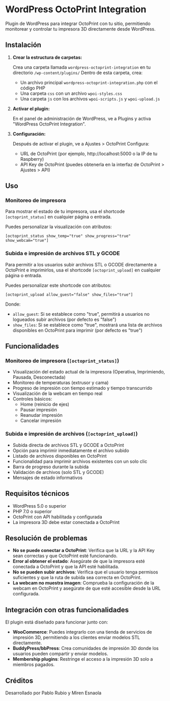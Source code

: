 # WordPress OctoPrint Integration

Plugin de WordPress para integrar OctoPrint con tu sitio, permitiendo monitorear y controlar tu impresora 3D directamente desde WordPress.

## Instalación

1. **Crear la estructura de carpetas:**

   Crea una carpeta llamada `wordpress-octoprint-integration` en tu directorio `/wp-content/plugins/`
   Dentro de esta carpeta, crea:
   - Un archivo principal `wordpress-octoprint-integration.php` con el código PHP
   - Una carpeta `css` con un archivo `wpoi-styles.css`
   - Una carpeta `js` con los archivos `wpoi-scripts.js` y `wpoi-upload.js`

2. **Activar el plugin:**

   En el panel de administración de WordPress, ve a Plugins y activa "WordPress OctoPrint Integration".

3. **Configuración:**

   Después de activar el plugin, ve a Ajustes > OctoPrint
   Configura:
   - URL de OctoPrint (por ejemplo, http://localhost:5000 o la IP de tu Raspberry)
   - API Key de OctoPrint (puedes obtenerla en la interfaz de OctoPrint > Ajustes > API)

## Uso

### Monitoreo de impresora

Para mostrar el estado de tu impresora, usa el shortcode `[octoprint_status]` en cualquier página o entrada.

Puedes personalizar la visualización con atributos:

```
[octoprint_status show_temp="true" show_progress="true" show_webcam="true"]
```

### Subida e impresión de archivos STL y GCODE

Para permitir a los usuarios subir archivos STL o GCODE directamente a OctoPrint e imprimirlos, usa el shortcode `[octoprint_upload]` en cualquier página o entrada.

Puedes personalizar este shortcode con atributos:

```
[octoprint_upload allow_guest="false" show_files="true"]
```

Donde:
- `allow_guest`: Si se establece como "true", permitirá a usuarios no logueados subir archivos (por defecto es "false")
- `show_files`: Si se establece como "true", mostrará una lista de archivos disponibles en OctoPrint para imprimir (por defecto es "true")

## Funcionalidades

### Monitoreo de impresora (`[octoprint_status]`)
- Visualización del estado actual de la impresora (Operativa, Imprimiendo, Pausada, Desconectada)
- Monitoreo de temperaturas (extrusor y cama)
- Progreso de impresión con tiempo estimado y tiempo transcurrido
- Visualización de la webcam en tiempo real
- Controles básicos:
  - Home (reinicio de ejes)
  - Pausar impresión
  - Reanudar impresión
  - Cancelar impresión

### Subida e impresión de archivos (`[octoprint_upload]`)
- Subida directa de archivos STL y GCODE a OctoPrint
- Opción para imprimir inmediatamente el archivo subido
- Listado de archivos disponibles en OctoPrint
- Funcionalidad para imprimir archivos existentes con un solo clic
- Barra de progreso durante la subida
- Validación de archivos (solo STL y GCODE)
- Mensajes de estado informativos

## Requisitos técnicos

- WordPress 5.0 o superior
- PHP 7.0 o superior
- OctoPrint con API habilitada y configurada
- La impresora 3D debe estar conectada a OctoPrint

## Resolución de problemas

- **No se puede conectar a OctoPrint**: Verifica que la URL y la API Key sean correctas y que OctoPrint esté funcionando.
- **Error al obtener el estado**: Asegúrate de que la impresora esté conectada a OctoPrint y que la API esté habilitada.
- **No se pueden subir archivos**: Verifica que el usuario tenga permisos suficientes y que la ruta de subida sea correcta en OctoPrint.
- **La webcam no muestra imagen**: Comprueba la configuración de la webcam en OctoPrint y asegúrate de que esté accesible desde la URL configurada.

## Integración con otras funcionalidades

El plugin está diseñado para funcionar junto con:

- **WooCommerce**: Puedes integrarlo con una tienda de servicios de impresión 3D, permitiendo a los clientes enviar modelos STL directamente.
- **BuddyPress/bbPress**: Crea comunidades de impresión 3D donde los usuarios pueden compartir y enviar modelos.
- **Membership plugins**: Restringe el acceso a la impresión 3D solo a miembros pagados.

## Créditos

Desarrollado por Pablo Rubio y Miren Esnaola
